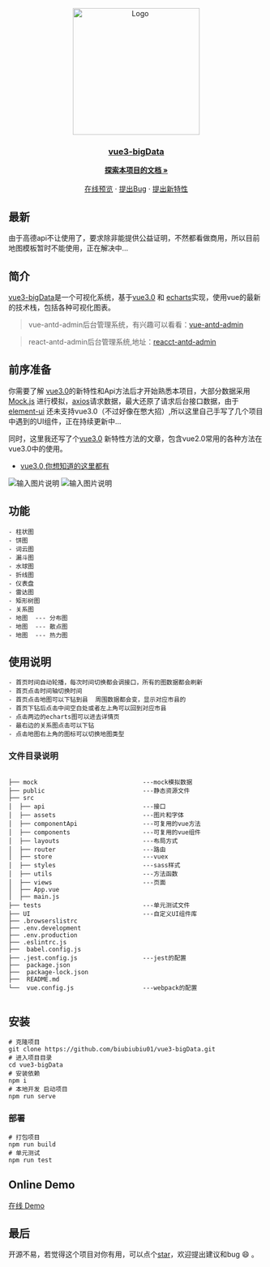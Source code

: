 <p align="center">
  <a href="https://github.com/biubiubiu01/vue3-bigData/">
    <img src="https://images.gitee.com/uploads/images/2020/0906/151518_824b889d_7647779.png" alt="Logo" width="250">
   <h3 align="center"> vue3-bigData</h3>
  </a>
</p>

  <p align="center">
    <a href="https://github.com/biubiubiu01/vue3-bigData"><strong>探索本项目的文档 »</strong></a>
    <br />
    <br />
    <a href="https://gist006.gitee.io/vue3-bigdata">在线预览</a>
    ·
    <a href="https://github.com/biubiubiu01/vue3-bigData/issues">提出Bug</a>
    ·
    <a href="https://github.com/biubiubiu01/vue3-bigData/issues">提出新特性</a>
  </p>
  
## 最新
由于高德api不让使用了，要求除非能提供公益证明，不然都看做商用，所以目前地图模板暂时不能使用，正在解决中...

## 简介

[vue3-bigData](https://gist006.gitee.io/vue3-bigdata)是一个可视化系统，基于[vue3.0](https://github.com/vuejs/vue-next) 和 [echarts](https://github.com/apache/incubator-echarts)实现，使用vue的最新的技术栈，包括各种可视化图表。

> vue-antd-admin后台管理系统，有兴趣可以看看：[vue-antd-admin](https://github.com/biubiubiu01/vue-antd-admin)

> react-antd-admin后台管理系统,地址：[reacct-antd-admin](https://github.com/biubiubiu01/react-antd-admin)

## 前序准备
你需要了解 [vue3.0](https://github.com/vuejs/vue-next)的新特性和Api方法后才开始熟悉本项目，大部分数据采用[Mock.js](https://github.com/nuysoft/Mock) 进行模拟，[axios](https://github.com/axios/axios)请求数据，最大还原了请求后台接口数据，由于[element-ui](https://github.com/ElemeFE/element) 还未支持vue3.0（不过好像在憋大招）,所以这里自己手写了几个项目中遇到的UI组件，正在持续更新中...

同时，这里我还写了个[vue3.0](https://github.com/vuejs/vue-next) 新特性方法的文章，包含vue2.0常用的各种方法在vue3.0中的使用。

- [vue3.0,你想知道的这里都有](https://juejin.im/post/6870392360946106382)


![输入图片说明](https://images.gitee.com/uploads/images/2020/0906/163002_d44d3025_7647779.png "home.png")
![输入图片说明](https://images.gitee.com/uploads/images/2020/0906/202415_e50ed59c_7647779.png "微信图片_20200906201805.png")

## 功能

```
- 柱状图
- 饼图
- 词云图
- 漏斗图
- 水球图
- 折线图
- 仪表盘
- 雷达图
- 矩形树图
- 关系图
- 地图  --- 分布图
- 地图  --- 散点图
- 地图  --- 热力图
```

## 使用说明
```
- 首页时间自动轮播，每次时间切换都会调接口，所有的图数据都会刷新
- 首页点击时间轴切换时间
- 首页点击地图可以下钻到县  周围数据都会变，显示对应市县的
- 首页下钻后点击中间空白处或者左上角可以回到对应市县
- 点击两边的echarts图可以进去详情页
- 最右边的关系图点击可以下钻
- 点击地图右上角的图标可以切换地图类型
```


### 文件目录说明
```

├── mock                             ---mock模拟数据
├── public                           ---静态资源文件
├── src          
│  ├── api                           ---接口     
│  ├── assets                        ---图片和字体
│  ├── componentApi                  ---可复用的vue方法
│  ├── components                    ---可复用的vue组件
│  ├── layouts                       ---布局方式
│  ├── router                        ---路由
│  ├── store                         ---vuex
│  ├── styles                        ---sass样式
│  ├── utils                         ---方法函数
│  ├── views                         ---页面
│  ├── App.vue                       
│  ├── main.js                       
├── tests                            ---单元测试文件
├── UI                               ---自定义UI组件库
├── .browserslistrc
├── .env.development
├── .env.production
├── .eslintrc.js
├──  babel.config.js
├── .jest.config.js                  ---jest的配置
├──  package.json
├──  package-lock.json
├──  README.md
└──  vue.config.js                   ---webpack的配置


```


 
## 安装

```
# 克隆项目
git clone https://github.com/biubiubiu01/vue3-bigData.git
# 进入项目目录
cd vue3-bigData
# 安装依赖
npm i
# 本地开发 启动项目
npm run serve
```


### 部署

```
# 打包项目
npm run build
# 单元测试
npm run test
```

## Online Demo

[在线 Demo](https://gist006.gitee.io/vue3-bigdata/#/homepage)

## 最后

开源不易，若觉得这个项目对你有用，可以点个[star](https://github.com/biubiubiu01/vue3-bigData)，欢迎提出建议和bug :smile: 。








